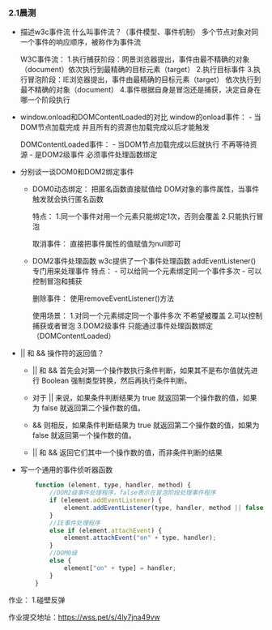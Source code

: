 ### 2.1晨测

- 描述w3c事件流
  什么叫事件流？（事件模型、事件机制）
  多个节点对象对同一个事件的响应顺序，被称作为事件流

  W3C事件流：
      1.执行捕获阶段：网景浏览器提出，事件由最不精确的对象（document）依次执行到最精确的目标元素（target）
      2.执行目标事件
      3.执行冒泡阶段：IE浏览器提出，事件由最精确的目标元素（target） 依次执行到 最不精确的对象（document）
      4.事件根据自身是冒泡还是捕获，决定自身在哪一个阶段执行

- window.onload和DOMContentLoaded的对比
  window的onload事件：
      - 当DOM节点加载完成 并且所有的资源也加载完成以后才能触发

  DOMContentLoaded事件：
      - 当DOM节点加载完成以后就执行 不再等待资源
      - 是DOM2级事件 必须事件处理函数绑定

- 分别谈一谈DOM0和DOM2绑定事件

  - DOM0动态绑定：
        把匿名函数直接赋值给 DOM对象的事件属性，当事件触发就会执行匿名函数
        
    特点：
        1.同一个事件对用一个元素只能绑定1次，否则会覆盖
        2.只能执行冒泡

    取消事件：
        直接把事件属性的值赋值为null即可

  - DOM2事件处理函数
    w3c提供了一个事件处理函数 addEventListener() 专门用来处理事件
    特点：
        - 可以给同一个元素绑定同一个事件多次
        - 可以控制冒泡和捕获

    删除事件：
        使用removeEventListener()方法

    使用场景：
        1.对同一个元素绑定同一个事件多次 不希望被覆盖
        2.可以控制捕获或者冒泡
        3.DOM2级事件 只能通过事件处理函数绑定（DOMContentLoaded）


- || 和 && 操作符的返回值？
    - || 和 && 首先会对第一个操作数执行条件判断，如果其不是布尔值就先进行 Boolean 强制类型转换，然后再执行条件判断。

    - 对于 || 来说，如果条件判断结果为 true 就返回第一个操作数的值，如果为 false 就返回第二个操作数的值。

    - && 则相反，如果条件判断结果为 true 就返回第二个操作数的值，如果为 false 就返回第一个操作数的值。

    - || 和 && 返回它们其中一个操作数的值，而非条件判断的结果

- 写一个通用的事件侦听器函数
    ```js
        function (element, type, handler, method) {
            //DOM2级事件处理程序，false表示在冒泡阶段处理事件程序
            if (element.addEventListener) {
                element.addEventListener(type, handler, method || false);
            }
            //IE事件处理程序
            else if (element.attachEvent) {
                element.attachEvent("on" + type, handler);
            }
            //DOM0级
            else {
                element["on" + type] = handler;
            }
        }
    ```


作业：
    1.碰壁反弹

作业提交地址：https://wss.pet/s/4ly7jna49vw



